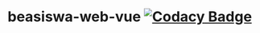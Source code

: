 # beasiswa-web-vue [![Codacy Badge](https://api.codacy.com/project/badge/Grade/c60228d3e7fe48aab958f48a1a680ae9)](https://www.codacy.com/app/rukandax/beasiswa-web-vue?utm_source=github.com&amp;utm_medium=referral&amp;utm_content=rukandax/beasiswa-web-vue&amp;utm_campaign=Badge_Grade)
